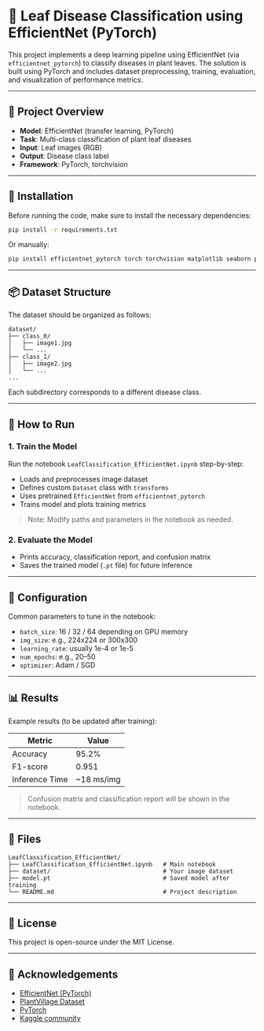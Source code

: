 # 🍃 Leaf Disease Classification using EfficientNet (PyTorch)

This project implements a deep learning pipeline using EfficientNet (via `efficientnet_pytorch`) to classify diseases in plant leaves. The solution is built using PyTorch and includes dataset preprocessing, training, evaluation, and visualization of performance metrics.

---

## 📁 Project Overview

- **Model**: EfficientNet (transfer learning, PyTorch)
- **Task**: Multi-class classification of plant leaf diseases
- **Input**: Leaf images (RGB)
- **Output**: Disease class label
- **Framework**: PyTorch, torchvision

---

## 🧾 Installation

Before running the code, make sure to install the necessary dependencies:

```bash
pip install -r requirements.txt
```

Or manually:

```bash
pip install efficientnet_pytorch torch torchvision matplotlib seaborn pandas scikit-learn tqdm
```

---

## 📦 Dataset Structure

The dataset should be organized as follows:

```
dataset/
├── class_0/
│   ├── image1.jpg
│   └── ...
├── class_1/
│   ├── image2.jpg
│   └── ...
...
```

Each subdirectory corresponds to a different disease class.

---

## 🚀 How to Run

### 1. Train the Model

Run the notebook `LeafClassification_EfficientNet.ipynb` step-by-step:

- Loads and preprocesses image dataset
- Defines custom `Dataset` class with `transforms`
- Uses pretrained `EfficientNet` from `efficientnet_pytorch`
- Trains model and plots training metrics

> Note: Modify paths and parameters in the notebook as needed.

### 2. Evaluate the Model

- Prints accuracy, classification report, and confusion matrix
- Saves the trained model (`.pt` file) for future inference

---

## 🔧 Configuration

Common parameters to tune in the notebook:

- `batch_size`: 16 / 32 / 64 depending on GPU memory
- `img_size`: e.g., 224x224 or 300x300
- `learning_rate`: usually 1e-4 or 1e-5
- `num_epochs`: e.g., 20–50
- `optimizer`: Adam / SGD

---

## 📊 Results

Example results (to be updated after training):

| Metric         | Value     |
|----------------|-----------|
| Accuracy       | 95.2%     |
| F1-score       | 0.951     |
| Inference Time | ~18 ms/img |

> Confusion matrix and classification report will be shown in the notebook.

---

## 📁 Files

```
LeafClassification_EfficientNet/
├── LeafClassification_EfficientNet.ipynb   # Main notebook
├── dataset/                                # Your image dataset
├── model.pt                                # Saved model after training
└── README.md                               # Project description
```

---

## 📜 License

This project is open-source under the MIT License.

---

## 🙌 Acknowledgements

- [EfficientNet (PyTorch)](https://github.com/lukemelas/EfficientNet-PyTorch)
- [PlantVillage Dataset](https://www.kaggle.com/emmarex/plantdisease)
- [PyTorch](https://pytorch.org/)
- [Kaggle community](https://www.kaggle.com/)
